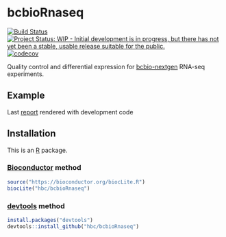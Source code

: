 [Bioconductor]: https://bioconductor.org
[bcbio-nextgen]: https://github.com/chapmanb/bcbio-nextgen
[devtools]: https://cran.r-project.org/package=devtools
[R]: https://www.r-project.org



# bcbioRnaseq

[![Build Status](https://travis-ci.org/hbc/bcbioRnaseq.svg?branch=master)](https://travis-ci.org/hbc/bcbioRnaseq)
[![Project Status: WIP - Initial development is in progress, but there has not yet been a stable, usable release suitable for the public.](http://www.repostatus.org/badges/latest/wip.svg)](http://www.repostatus.org/#wip)
[![codecov](https://codecov.io/gh/hbc/bcbioRnaseq/branch/master/graph/badge.svg)](https://codecov.io/gh/hbc/bcbioRnaseq)

Quality control and differential expression for [bcbio-nextgen][] RNA-seq experiments.

## Example

Last [report](http://bcb.io/bcbio_rnaseq_output_example) rendered with development code

## Installation

This is an [R][] package.

### [Bioconductor][] method

```r
source("https://bioconductor.org/biocLite.R")
biocLite("hbc/bcbioRnaseq")
```

### [devtools][] method

```r
install.packages("devtools")
devtools::install_github("hbc/bcbioRnaseq")
```
